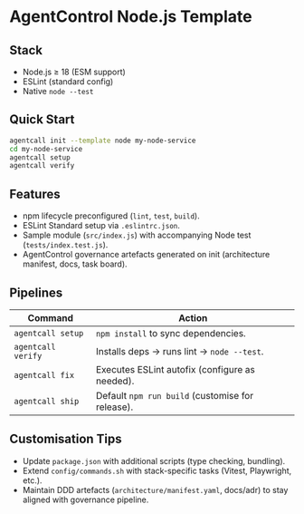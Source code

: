 # AgentControl Node.js Template

## Stack
- Node.js ≥ 18 (ESM support)
- ESLint (standard config)
- Native `node --test`

## Quick Start
```bash
agentcall init --template node my-node-service
cd my-node-service
agentcall setup
agentcall verify
```

## Features
- npm lifecycle preconfigured (`lint`, `test`, `build`).
- ESLint Standard setup via `.eslintrc.json`.
- Sample module (`src/index.js`) with accompanying Node test (`tests/index.test.js`).
- AgentControl governance artefacts generated on init (architecture manifest, docs, task board).

## Pipelines
| Command | Action |
| --- | --- |
| `agentcall setup` | `npm install` to sync dependencies. |
| `agentcall verify` | Installs deps → runs lint → `node --test`. |
| `agentcall fix` | Executes ESLint autofix (configure as needed). |
| `agentcall ship` | Default `npm run build` (customise for release). |

## Customisation Tips
- Update `package.json` with additional scripts (type checking, bundling).
- Extend `config/commands.sh` with stack-specific tasks (Vitest, Playwright, etc.).
- Maintain DDD artefacts (`architecture/manifest.yaml`, docs/adr) to stay aligned with governance pipeline.
